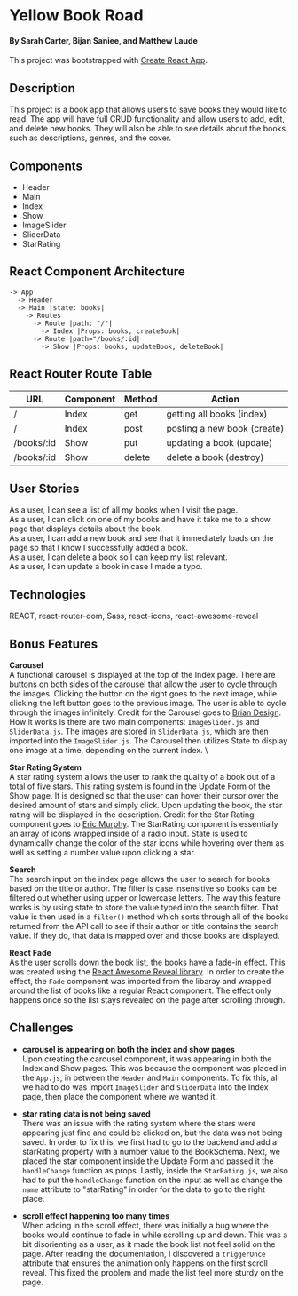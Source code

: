 # Yellow Book Road
#### By Sarah Carter, Bijan Saniee, and Matthew Laude

This project was bootstrapped with [Create React App](https://github.com/facebook/create-react-app).

## Description
This project is a book app that allows users to save books they would like to read. The app will have full CRUD functionality and allow users to add, edit, and delete new books. They will also be able to see details about the books such as descriptions, genres, and the cover. 

## Components
- Header 
- Main
- Index
- Show
- ImageSlider
- SliderData
- StarRating

## React Component Architecture
```
-> App
  -> Header
  -> Main |state: books|
    -> Routes
      -> Route |path: "/"|
        -> Index |Props: books, createBook|
      -> Route |path="/books/:id|
        -> Show |Props: books, updateBook, deleteBook|
```

## React Router Route Table
| URL | Component | Method | Action |
|-----|-----------|--------|--------|
| / | Index | get | getting all books (index)||
| / | Index | post | posting a new book (create) |
| /books/:id | Show | put | updating a book (update) |
| /books/:id | Show | delete | delete a book (destroy) |

## User Stories
As a user, I can see a list of all my books when I visit the page. \
As a user, I can click on one of my books and have it take me to a show page that displays details about the book. \
As a user, I can add a new book and see that it immediately loads on the page so that I know I successfully added a book. \
As a user, I can delete a book so I can keep my list relevant. \
As a user, I can update a book in case I made a typo.

## Technologies
REACT, react-router-dom, Sass, react-icons, react-awesome-reveal

## Bonus Features
**Carousel** \
A functional carousel is displayed at the top of the Index page. There are buttons on both sides of the carousel that allow the user to cycle through the images. Clicking the button on the right goes to the next image, while clicking the left button goes to the previous image. The user is able to cycle through the images infinitely. Credit for the Carousel goes to [Brian Design](https://www.youtube.com/watch?v=l1MYfu5YWHc&t=523s). How it works is there are two main components: `ImageSlider.js` and `SliderData.js`. The images are stored in `SliderData.js`, which are then imported into the `ImageSlider.js`. The Carousel then utilizes State to display one image at a time, depending on the current index. \

**Star Rating System** \
A star rating system allows the user to rank the quality of a book out of a total of five stars. This rating system is found in the Update Form of the Show page. It is designed so that the user can hover their cursor over the desired amount of stars  and simply click. Upon updating the book, the star rating will be displayed in the description. Credit for the Star Rating component goes to [Eric Murphy](https://www.youtube.com/watch?v=eDw46GYAIDQ&t=373s). The StarRating component is essentially an array of icons wrapped inside of a radio input. State is used to dynamically change the color of the star icons while hovering over them as well as setting a number value upon clicking a star. 

**Search** \
The search input on the index page allows the user to search for books based on the title or author. The filter is case insensitive so books can be filtered out whether using upper or lowercase letters. The way this feature works is by using state to store the value typed into the search filter. That value is then used in a `filter()` method which sorts through all of the books returned from the API call to see if their author or title contains the search value. If they do, that data is mapped over and those books are displayed.

**React Fade** \
As the user scrolls down the book list, the books have a fade-in effect. This was created using the [React Awesome Reveal library](https://github.com/morellodev/react-awesome-reveal). In order to create the effect, the `Fade` component was imported from the libaray and wrapped around the list of books like a regular React component. The effect only happens once so the list stays revealed on the page after scrolling through. 


## Challenges
- **carousel is appearing on both the index and show pages** \
Upon creating the carousel component, it was appearing in both the Index and Show pages. This was because the component was placed in the `App.js`, in between the `Header` and `Main` components. To fix this, all we had to do was import `ImageSlider` and `SliderData` into the Index page, then place the component where we wanted it. 

- **star rating data is not being saved** \
There was an issue with the rating system where the stars were appearing just fine and could be clicked on, but the data was not being saved. In order to fix this, we first had to go to the backend and add a starRating property with a number value to the BookSchema. Next, we placed the star component inside the Update Form and passed it the `handleChange` function as props. Lastly, inside the `StarRating.js`, we also had to put the `handleChange` function on the input as well as change the `name` attribute to "starRating" in order for the data to go to the right place. 

- **scroll effect happening too many times** \
When adding in the scroll effect, there was initially a bug where the books would continue to fade in while scrolling up and down. This was a bit disorienting as a user, as it made the book list not feel solid on the page. After reading the documentation, I discovered a `triggerOnce` attribute that ensures the animation only happens on the first scroll reveal. This fixed the problem and made the list feel more sturdy on the page.